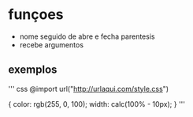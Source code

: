 # funçoes
* nome seguido de abre e fecha parentesis
* recebe argumentos

## exemplos

''' css
@import url("http://urlaqui.com/style.css")

{
    color: rgb(255, 0, 100);
    width: calc(100% - 10px);
}
'''